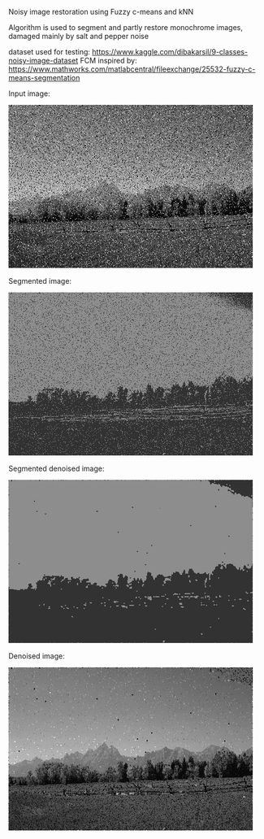 Noisy image restoration using Fuzzy c-means and kNN

Algorithm is used to segment and partly restore monochrome images, damaged mainly by salt and pepper noise

dataset used for testing: https://www.kaggle.com/dibakarsil/9-classes-noisy-image-dataset
FCM inspired by: https://www.mathworks.com/matlabcentral/fileexchange/25532-fuzzy-c-means-segmentation 


Input image:

![input image](images/trainImage.jpg)

Segmented image:

![input image](images/fuzzysegmented.jpg)

Segmented denoised image:

![input image](images/fuzzysegmented_denoised.jpg)

Denoised image:

![input image](images/fuzzy_denoised.jpg)
